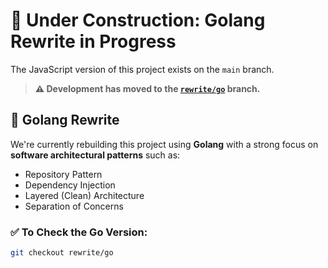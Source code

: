 # 🚧 Under Construction: Golang Rewrite in Progress

The JavaScript version of this project exists on the `main` branch.

> **⚠️ Development has moved to the [`rewrite/go`](https://github.com/your-username/your-repo/tree/rewrite/go) branch.**

## 🔁 Golang Rewrite

We're currently rebuilding this project using **Golang** with a strong focus on **software architectural patterns** such as:

- Repository Pattern
- Dependency Injection
- Layered (Clean) Architecture
- Separation of Concerns

### ✅ To Check the Go Version:

```bash
git checkout rewrite/go
```
```
